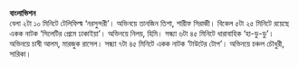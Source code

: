 **বাংলাভিশন**  
বেলা ২টা ১০ মিনিটে টেলিফিল্ম ‘নরসুন্দরী’। অভিনয়ে তানজিন তিশা, শারীফ সিরাজী। বিকেল ৫টা ২৫ মিনিটে রয়েছে একক নাটক ‘সিলেটির প্রেমে ঢাকাইয়া’। অভিনয়ে নিলয়, হিমি। সন্ধ্যা ৬টা ৪৫ মিনিটে ধারাবাহিক ‘হা-ডু-ডু’। অভিনয়ে চাষী আলম, মারজুক রাসেল। সন্ধ্যা ৭টা ৪৫ মিনিটে একক নাটক ‘টাউটের টোপ’। অভিনয়ে চঞ্চল চৌধুরী, সারিকা।

